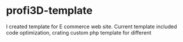 # profi3D-template
I created template for E commerce web site. Current template included code optimization, crating custom php template for different
